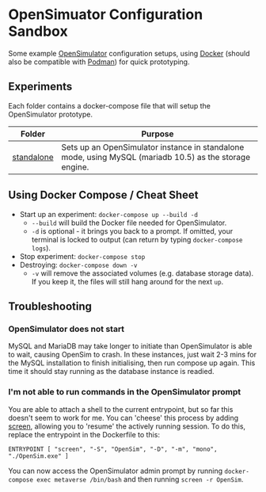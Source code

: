 # OpenSimuator Configuration Sandbox
Some example [OpenSimulator][os] configuration setups, using [Docker][docker] (should also be compatible with [Podman][podman]) for quick prototyping.

## Experiments

Each folder contains a docker-compose file that will setup the OpenSimulator prototype.

Folder                    | Purpose
--------------------------|--------
[standalone](/standalone) | Sets up an OpenSimulator instance in standalone mode, using MySQL (mariadb 10.5) as the storage engine.

## Using Docker Compose / Cheat Sheet

* Start up an experiment: `docker-compose up --build -d`
  * `--build` will build the Docker file needed for OpenSimulator.
  * `-d` is optional - it brings you back to a prompt. If omitted, your terminal is locked to output (can return by typing `docker-compose logs`).
* Stop experiment: `docker-compose stop`
* Destroying: `docker-compose down -v`
  * `-v` will remove the associated volumes (e.g. database storage data). If you keep it, the files will still hang around for the next `up`.

## Troubleshooting

### OpenSimulator does not start

MySQL and MariaDB may take longer to initiate than OpenSimulator is able to wait, causing OpenSim to crash. In these instances, just wait 2-3 mins for the MySQL installation to finish initialising, then run compose up again. This time it should stay running as the database instance is readied.

### I'm not able to run commands in the OpenSimulator prompt

You are able to attach a shell to the current entrypoint, but so far this doesn't seem to work for me. You can 'cheese' this process by adding [screen][screen], allowing you to 'resume' the actively running session. To do this, replace the entrypoint in the Dockerfile to this:

```
ENTRYPOINT [ "screen", "-S", "OpenSim", "-D", "-m", "mono",  "./OpenSim.exe" ]
```

You can now access the OpenSimulator admin prompt by running `docker-compose exec metaverse /bin/bash` and then running `screen -r OpenSim`.

[os]:     http://opensimulator.org/wiki/Main_Page
[docker]: https://www.docker.com/
[podman]: https://podman.io/blogs/2021/01/11/podman-compose.html
[screen]: https://www.howtogeek.com/662422/how-to-use-linuxs-screen-command/
